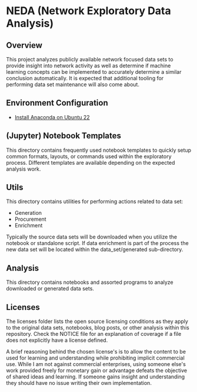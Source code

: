 # NEDA (Network Exploratory Data Analysis)

## Overview

This project analyzes publicly available network focused data sets to provide
insight into network activity as well as determine if machine learning concepts
can be implemented to accurately determine a similar conclusion automatically. It
is expected that additional tooling for performing data set maintenance will also
come about.

## Environment Configuration

* [Install Anaconda on Ubuntu 22](docs/anaconda_ubuntu_22.md) 

## (Jupyter) Notebook Templates

This directory contains frequently used notebook templates to quickly setup
common formats, layouts, or commands used within the exploratory process.
Different templates are available depending on the expected analysis work.

## Utils

This directory contains utilities for performing actions related to data set:

* Generation
* Procurement
* Enrichment

Typically the source data sets will be downloaded when you utilize the notebook
or standalone script. If data enrichment is part of the process the new data set
will be located within the data_set/generated sub-directory.

## Analysis

This directory contains notebooks and assorted programs to analyze downloaded
or generated data sets.

## Licenses

The licenses folder lists the open source licensing conditions as they apply
to the original data sets, notebooks, blog posts, or other analysis within this
repository. Check the NOTICE file for an explanation of coverage if a file does
not explicitly have a license defined.

A brief reasoning behind the chosen license's is to allow the content to be used
for learning and understanding while prohibiting implicit commercial use. While
I am not against commercial enterprises, using someone else's work provided
freely for monetary gain or advantage defeats the objective of shared ideas and
learning. If someone gains insight and understanding they should have no issue
writing their own implementation.

